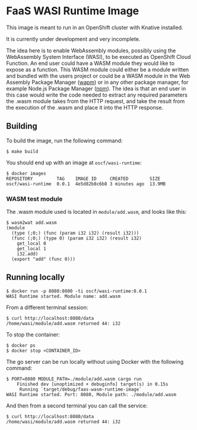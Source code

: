 # FaaS WASI Runtime Image
This image is meant to run in an OpenShift cluster with Knative installed.

It is currently under development and very incomplete.

The idea here is to enable WebAssembly modules, possibly using the WebAssembly
System Interface (WASI), to be executed as OpenShift Cloud Function. An end
user could have a WASM module they would like to expose as a function. This
WASM module could either be a module written and bundled with the users
project or could be a WASM module in the Web Assembly Package Manager
([wapm](https://wapm.io)) or
in any other package manager, for example Node.js Package Manager
([npm](https://www.npmjs.com/)). The idea is that an end user in this case would
write the code needed to extract any required parameters the .wasm module takes 
from the HTTP request, and take the result from the execution of the .wasm and
place it into the HTTP response.

## Building

To build the image, run the following command:
```console
$ make build
```

You should end up with an image at `oscf/wasi-runtime`:
```console
$ docker images
REPOSITORY         TAG    IMAGE ID     CREATED        SIZE
oscf/wasi-runtime  0.0.1  4e5d82b8c6b8 3 minutes ago  13.9MB
```

### WASM test module
The .wasm module used is located in `module/add.wasm`, and looks like this:
```console
$ wasm2wat add.wasm
(module
  (type (;0;) (func (param i32 i32) (result i32)))
  (func (;0;) (type 0) (param i32 i32) (result i32)
    get_local 0
    get_local 1
    i32.add)
  (export "add" (func 0)))
```

## Running locally
```console
$ docker run -p 8080:8080 -ti oscf/wasi-runtime:0.0.1
WASI Runtime started. Module name: add.wasm
```
From a different terminal session:
```console
$ curl http://localhost:8080/data
/home/wasi/module/add.wasm returned 44: i32
```

To stop the container:
```console
$ docker ps
$ docker stop <CONTAINER_ID>
```
The go server can be run locally without using Docker with the following
command:
```console
$ PORT=8080 MODULE_PATH=./module/add.wasm cargo run
    Finished dev [unoptimized + debuginfo] target(s) in 0.15s
     Running `target/debug/faas-wasm-runtime-image`
WASI Runtime started. Port: 8080, Module path: ./module/add.wasm
```
And then from a second terminal you can call the service:
```console
$ curl http://localhost:8080/data
/home/wasi/module/add.wasm returned 44: i32
```

